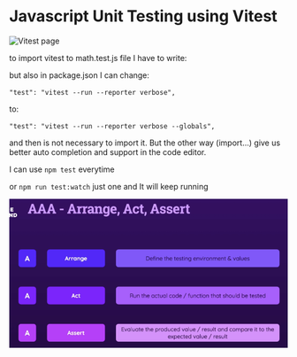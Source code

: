 # Javascript Unit Testing using Vitest

![Vitest page](https://vitest.dev/)


to import vitest to math.test.js file I have to write:


but also in package.json I can change:

```
"test": "vitest --run --reporter verbose",
```

to:

```
"test": "vitest --run --reporter verbose --globals", 
``` 

and then is not necessary to import it. But the other way (import...) give us better auto completion and support in the code editor.


I can use <code>npm test</code> everytime

or <code>npm run test:watch</code> just one and It will keep running 


<img src="/img/arrange-act-assert.png">

